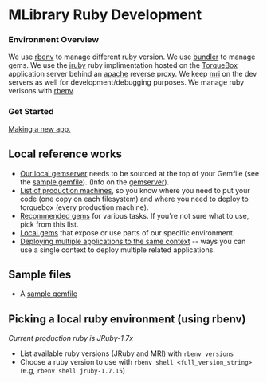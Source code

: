 # MLibrary Ruby Development

### Environment Overview

We use [rbenv](https://github.com/sstephenson/rbenv) to manage different ruby version.
We use [bundler](http://bundler.io/) to manage gems.
We use the [jruby](http://jruby.org/) ruby implimentation hosted on the [TorqueBox](http://torquebox.org) application server behind an [apache](http://httpd.apache.org) reverse proxy.
We keep [mri](https://www.ruby-lang.org/en/) on the dev servers as well for development/debugging purposes.
We manage ruby verisons with [rbenv](http://rbenv.org).

### Get Started
[Making a new app.](basic_torquebox_app.md)

## Local reference works

* [Our local gemserver](http://gems.www.lib.umich.edu/) needs to be sourced at the top of your Gemfile (see the [sample gemfile](samples/sample_gemfile.md)). (Info on the [gemserver](gemserver.md)).
* [List of production machines](list_of_production_machines.md), so you know where you need to put your code (one copy on each filesystem) and where you need to deploy to torquebox (every production machine).
* [Recommended gems](recommended_gems.md) for various tasks. If you're not sure what to use, pick from this list.
* [Local gems](local_gems.md) that expose or use parts of our specific environment.
* [Deploying multiple applications to the same context](multi_deploy.md) -- ways you can use a single context to deploy multiple related applications.

## Sample files

* A [sample gemfile](samples/sample_gemfile.md)

## Picking a local ruby environment (using rbenv)

*Current production ruby is JRuby-1.7x*

* List available ruby versions (JRuby and MRI) with `rbenv versions`
* Choose a ruby version to use with `rbenv shell <full_version_string>` (e.g, `rbenv shell jruby-1.7.15`)
